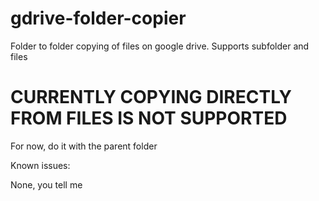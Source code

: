 # gdrive-folder-copier
Folder to folder copying of files on google drive. Supports subfolder and files 

# CURRENTLY COPYING DIRECTLY FROM FILES IS NOT SUPPORTED
For now, do it with the parent folder

Known issues:

None, you tell me
